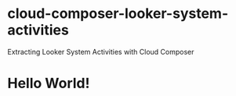 # cloud-composer-looker-system-activities
Extracting Looker System Activities with Cloud Composer
# Hello World!
